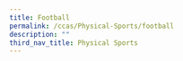 ```yaml
---
title: Football
permalink: /ccas/Physical-Sports/football
description: ""
third_nav_title: Physical Sports
---
```

